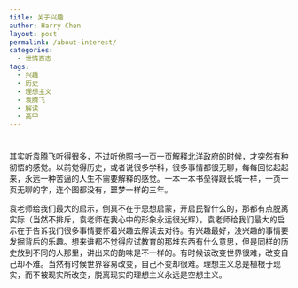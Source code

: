 ```yaml
---
title: 关于兴趣
author: Harry Chen
layout: post
permalink: /about-interest/
categories:
  - 世情百态
tags:
  - 兴趣
  - 历史
  - 理想主义
  - 袁腾飞
  - 解读
  - 高中
---
```

# 

其实听袁腾飞听得很多，不过听他照书一页一页解释北洋政府的时候，才突然有种彻悟的感觉。以前觉得历史，或者说很多学科，很多事情都很无聊，每每回忆起起来，永远一种苦逼的人生不需要解释的感觉。一本一本书垒得跟长城一样，一页一页无聊的字，连个图都没有，噩梦一样的三年。

袁老师给我们最大的启示，倒真不在于思想启蒙，开启民智什么的，那都有点脱离实际（当然不排斥，袁老师在我心中的形象永远很光辉）。袁老师给我们最大的启示在于告诉我们很多事情要怀着兴趣去解读去对待。有兴趣最好，没兴趣的事情要发掘背后的乐趣。想来谁都不觉得应试教育的那堆东西有什么意思，但是同样的历史放到不同的人那里，讲出来的韵味是不一样的。有时候该改变世界很难，改变自己却不难。当然有时候世界容易改变，自己不变却很难。理想主义总是植根于现实，而不被现实所改变，脱离现实的理想主义永远是空想主义。
